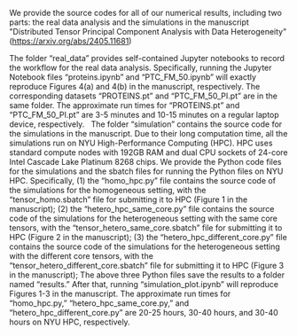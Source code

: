 We provide the source codes for all of our numerical results, including two parts: the real data analysis and the simulations in the manuscript "Distributed Tensor Principal Component Analysis with Data Heterogeneity" (https://arxiv.org/abs/2405.11681)

The folder “real_data” provides self-contained Jupyter notebooks to record the workflow for the real data analysis. Specifically, running the Jupyter Notebook files “proteins.ipynb” and “PTC_FM_50.ipynb” will exactly reproduce Figures 4(a) and 4(b) in the manuscript, respectively. The corresponding datasets “PROTEINS.pt” and “PTC_FM_50_PI.pt” are in the same folder. The approximate run times for “PROTEINS.pt” and “PTC_FM_50_PI.pt” are 3-5 minutes and 10-15 minutes on a regular laptop device, respectively.
 
The folder “simulation” contains the source code for the simulations in the manuscript. Due to their long computation time, all the simulations run on NYU High-Performance Computing (HPC). HPC uses standard compute nodes with 192GB RAM and dual CPU sockets of 24-core Intel Cascade Lake Platinum 8268 chips. We provide the Python code files for the simulations and the sbatch files for running the Python files on NYU HPC. Specifically, 
(1) the “homo_hpc.py” file contains the source code of the simulations for the homogeneous setting, with the “tensor_homo.sbatch” file for submitting it to HPC (Figure 1 in the manuscript); 
(2) the “hetero_hpc_same_core.py” file contains the source code of the simulations for the heterogeneous setting with the same core tensors, with the “tensor_hetero_same_core.sbatch” file for submitting it to HPC (Figure 2 in the manuscript); 
(3) the “hetero_hpc_different_core.py” file contains the source code of the simulations for the heterogeneous setting with the different core tensors, with the “tensor_hetero_different_core.sbatch” file for submitting it to HPC (Figure 3 in the manuscript); 
The above three Python files save the results to a folder named “results.” After that, running “simulation_plot.ipynb” will reproduce Figures 1-3 in the manuscript. The approximate run times for “homo_hpc.py,” “hetero_hpc_same_core.py,” and “hetero_hpc_different_core.py” are 20-25 hours, 30-40 hours, and 30-40 hours on NYU HPC, respectively.
 
